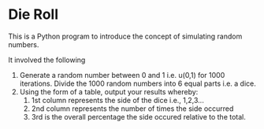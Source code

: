 # Die Roll
This is a Python program to introduce the concept of simulating random numbers. 

It involved the following
1. Generate a random number between 0 and 1 i.e. u(0,1) for 1000 iterations. Divide the 1000 random numbers into 6 equal parts i.e. a dice.
2. Using the form of a table, output your results whereby:
      1. 1st column represents the side of the dice i.e., 1,2,3...
      2. 2nd column represents the number of times the side occurred
      3. 3rd is the overall percentage the side occured relative to the total.
